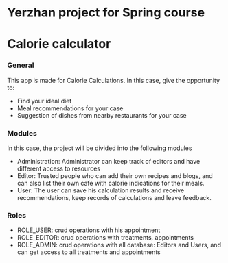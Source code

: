 # Yerzhan project for Spring course
# Сalorie calculator



### General

This app is made for Calorie Calculations. In this case, give the opportunity to:
- Find your ideal diet 
- Meal recommendations for your case
- Suggestion of dishes from nearby restaurants for your case

### Modules

In this case, the project will be divided into the following modules
- Administration: 
  Administrator can keep track of editors and have different access to resources
- Editor:
  Trusted people who can add their own recipes and blogs, and can also list their own cafe with calorie indications for their meals.
- User:
  The user can save his calculation results and receive recommendations, keep records of calculations and leave feedback.

### Roles

- ROLE_USER: crud operations with his appointment
- ROLE_EDITOR: crud operations with treatments, appointments
- ROLE_ADMIN: crud operations with all database: Editors and Users, and can get access to all treatments and appointments 

